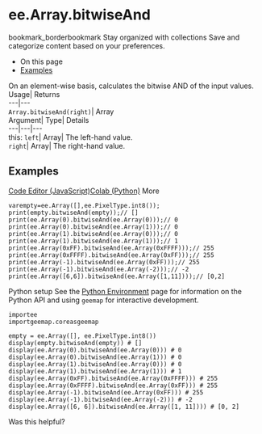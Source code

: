  
#  ee.Array.bitwiseAnd 
bookmark_borderbookmark Stay organized with collections  Save and categorize content based on your preferences.
  * On this page
  * [Examples](https://developers.google.com/earth-engine/apidocs/ee-array-bitwiseand#examples)


On an element-wise basis, calculates the bitwise AND of the input values. 
Usage| Returns  
---|---  
`Array.bitwiseAnd(right)`| Array  
Argument| Type| Details  
---|---|---  
this: `left`| Array| The left-hand value.  
`right`| Array| The right-hand value.  
## Examples
[Code Editor (JavaScript)](https://developers.google.com/earth-engine/apidocs/ee-array-bitwiseand#code-editor-javascript-sample)[Colab (Python)](https://developers.google.com/earth-engine/apidocs/ee-array-bitwiseand#colab-python-sample) More
```
varempty=ee.Array([],ee.PixelType.int8());
print(empty.bitwiseAnd(empty));// []
print(ee.Array(0).bitwiseAnd(ee.Array(0)));// 0
print(ee.Array(0).bitwiseAnd(ee.Array(1)));// 0
print(ee.Array(1).bitwiseAnd(ee.Array(0)));// 0
print(ee.Array(1).bitwiseAnd(ee.Array(1)));// 1
print(ee.Array(0xFF).bitwiseAnd(ee.Array(0xFFFF)));// 255
print(ee.Array(0xFFFF).bitwiseAnd(ee.Array(0xFF)));// 255
print(ee.Array(-1).bitwiseAnd(ee.Array(0xFF)));// 255
print(ee.Array(-1).bitwiseAnd(ee.Array(-2)));// -2
print(ee.Array([6,6]).bitwiseAnd(ee.Array([1,11])));// [0,2]
```
Python setup
See the [ Python Environment](https://developers.google.com/earth-engine/guides/python_install) page for information on the Python API and using `geemap` for interactive development.
```
importee
importgeemap.coreasgeemap
```
```
empty = ee.Array([], ee.PixelType.int8())
display(empty.bitwiseAnd(empty)) # []
display(ee.Array(0).bitwiseAnd(ee.Array(0))) # 0
display(ee.Array(0).bitwiseAnd(ee.Array(1))) # 0
display(ee.Array(1).bitwiseAnd(ee.Array(0))) # 0
display(ee.Array(1).bitwiseAnd(ee.Array(1))) # 1
display(ee.Array(0xFF).bitwiseAnd(ee.Array(0xFFFF))) # 255
display(ee.Array(0xFFFF).bitwiseAnd(ee.Array(0xFF))) # 255
display(ee.Array(-1).bitwiseAnd(ee.Array(0xFF))) # 255
display(ee.Array(-1).bitwiseAnd(ee.Array(-2))) # -2
display(ee.Array([6, 6]).bitwiseAnd(ee.Array([1, 11]))) # [0, 2]
```

Was this helpful?
